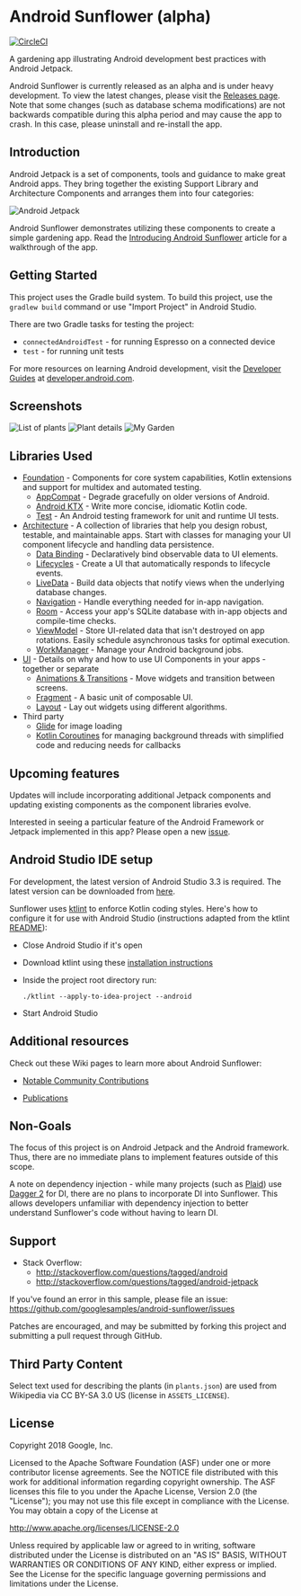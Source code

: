 Android Sunflower (alpha)
=========================
[![CircleCI](https://circleci.com/gh/googlesamples/android-sunflower/tree/master.svg?style=shield)](https://circleci.com/gh/googlesamples/android-sunflower/tree/master)

A gardening app illustrating Android development best practices with Android Jetpack.

Android Sunflower is currently released as an alpha and is under heavy development. To view the
latest changes, please visit the
[Releases page](https://github.com/googlesamples/android-sunflower/releases).
Note that some changes (such as database schema modifications) are not backwards
compatible during this alpha period and may cause the app to crash. In this
case, please uninstall and re-install the app.

Introduction
------------

Android Jetpack is a set of components, tools and guidance to make great Android apps. They bring
together the existing Support Library and Architecture Components and arranges them into four
categories:

![Android Jetpack](screenshots/jetpack_donut.png "Android Jetpack Components")

Android Sunflower demonstrates utilizing these components to create a simple gardening app.
Read the
[Introducing Android Sunflower](https://medium.com/androiddevelopers/introducing-android-sunflower-e421b43fe0c2)
article for a walkthrough of the app.

Getting Started
---------------
This project uses the Gradle build system. To build this project, use the
`gradlew build` command or use "Import Project" in Android Studio.

There are two Gradle tasks for testing the project:
* `connectedAndroidTest` - for running Espresso on a connected device
* `test` - for running unit tests

For more resources on learning Android development, visit the
[Developer Guides](https://developer.android.com/guide/) at
[developer.android.com](https://developer.android.com).

Screenshots
-----------

![List of plants](screenshots/phone_plant_list.png "A list of plants")
![Plant details](screenshots/phone_plant_detail.png "Details for a specific plant")
![My Garden](screenshots/phone_my_garden.png "Plants that have been added to your garden")

Libraries Used
--------------
* [Foundation][0] - Components for core system capabilities, Kotlin extensions and support for
  multidex and automated testing.
  * [AppCompat][1] - Degrade gracefully on older versions of Android.
  * [Android KTX][2] - Write more concise, idiomatic Kotlin code.
  * [Test][4] - An Android testing framework for unit and runtime UI tests.
* [Architecture][10] - A collection of libraries that help you design robust, testable, and
  maintainable apps. Start with classes for managing your UI component lifecycle and handling data
  persistence.
  * [Data Binding][11] - Declaratively bind observable data to UI elements.
  * [Lifecycles][12] - Create a UI that automatically responds to lifecycle events.
  * [LiveData][13] - Build data objects that notify views when the underlying database changes.
  * [Navigation][14] - Handle everything needed for in-app navigation.
  * [Room][16] - Access your app's SQLite database with in-app objects and compile-time checks.
  * [ViewModel][17] - Store UI-related data that isn't destroyed on app rotations. Easily schedule
     asynchronous tasks for optimal execution.
  * [WorkManager][18] - Manage your Android background jobs.
* [UI][30] - Details on why and how to use UI Components in your apps - together or separate
  * [Animations & Transitions][31] - Move widgets and transition between screens.
  * [Fragment][34] - A basic unit of composable UI.
  * [Layout][35] - Lay out widgets using different algorithms.
* Third party
  * [Glide][90] for image loading
  * [Kotlin Coroutines][91] for managing background threads with simplified code and reducing needs for callbacks

[0]: https://developer.android.com/jetpack/components
[1]: https://developer.android.com/topic/libraries/support-library/packages#v7-appcompat
[2]: https://developer.android.com/kotlin/ktx
[4]: https://developer.android.com/training/testing/
[10]: https://developer.android.com/jetpack/arch/
[11]: https://developer.android.com/topic/libraries/data-binding/
[12]: https://developer.android.com/topic/libraries/architecture/lifecycle
[13]: https://developer.android.com/topic/libraries/architecture/livedata
[14]: https://developer.android.com/topic/libraries/architecture/navigation/
[16]: https://developer.android.com/topic/libraries/architecture/room
[17]: https://developer.android.com/topic/libraries/architecture/viewmodel
[18]: https://developer.android.com/topic/libraries/architecture/workmanager
[30]: https://developer.android.com/guide/topics/ui
[31]: https://developer.android.com/training/animation/
[34]: https://developer.android.com/guide/components/fragments
[35]: https://developer.android.com/guide/topics/ui/declaring-layout
[90]: https://bumptech.github.io/glide/
[91]: https://kotlinlang.org/docs/reference/coroutines-overview.html

Upcoming features
-----------------
Updates will include incorporating additional Jetpack components and updating existing components
as the component libraries evolve.

Interested in seeing a particular feature of the Android Framework or Jetpack implemented in this
app? Please open a new [issue](https://github.com/googlesamples/android-sunflower/issues).

Android Studio IDE setup
------------------------
For development, the latest version of Android Studio 3.3 is required. The latest version can be
downloaded from [here](https://developer.android.com/studio/).

Sunflower uses [ktlint](https://ktlint.github.io/) to enforce Kotlin coding styles.
Here's how to configure it for use with Android Studio (instructions adapted
from the ktlint [README](https://github.com/shyiko/ktlint/blob/master/README.md)):

- Close Android Studio if it's open

- Download ktlint using these [installation instructions](https://github.com/shyiko/ktlint/blob/master/README.md#installation)

- Inside the project root directory run:

  `./ktlint --apply-to-idea-project --android`

- Start Android Studio

Additional resources
--------------------
Check out these Wiki pages to learn more about Android Sunflower:

- [Notable Community Contributions](https://github.com/googlesamples/android-sunflower/wiki/Notable-Community-Contributions)

- [Publications](https://github.com/googlesamples/android-sunflower/wiki/Sunflower-Publications)

Non-Goals
---------
The focus of this project is on Android Jetpack and the Android framework.
Thus, there are no immediate plans to implement features outside of this scope.

A note on dependency injection - while many projects (such as
[Plaid](https://github.com/nickbutcher/plaid)) use
[Dagger 2](https://github.com/google/dagger) for DI, there are no plans to
incorporate DI into Sunflower.  This allows developers unfamiliar with dependency
injection to better understand Sunflower's code without having to learn DI.

Support
-------

- Stack Overflow:
  - http://stackoverflow.com/questions/tagged/android
  - http://stackoverflow.com/questions/tagged/android-jetpack

If you've found an error in this sample, please file an issue:
https://github.com/googlesamples/android-sunflower/issues

Patches are encouraged, and may be submitted by forking this project and submitting a pull request
through GitHub.

Third Party Content
-------------------
Select text used for describing the plants (in `plants.json`) are used from Wikipedia via CC BY-SA 3.0 US (license in `ASSETS_LICENSE`).

License
-------

Copyright 2018 Google, Inc.

Licensed to the Apache Software Foundation (ASF) under one or more contributor
license agreements.  See the NOTICE file distributed with this work for
additional information regarding copyright ownership.  The ASF licenses this
file to you under the Apache License, Version 2.0 (the "License"); you may not
use this file except in compliance with the License.  You may obtain a copy of
the License at

  http://www.apache.org/licenses/LICENSE-2.0

Unless required by applicable law or agreed to in writing, software
distributed under the License is distributed on an "AS IS" BASIS, WITHOUT
WARRANTIES OR CONDITIONS OF ANY KIND, either express or implied.  See the
License for the specific language governing permissions and limitations under
the License.
